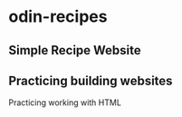 # odin-recipes

## Simple Recipe Website

## Practicing building websites

Practicing working with HTML 